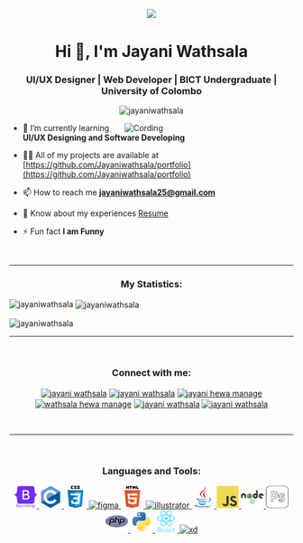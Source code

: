 <p align="center" ><img  src = "https://github.com/7oSkaaa/7oSkaaa/blob/main/Images/about_me.gif?raw=true" width = 100px></p>

<h1 align="center">Hi 👋, I'm Jayani Wathsala</h1>

<h3 align="center">UI/UX Designer | Web Developer | BICT Undergraduate | University of Colombo</h3>

<p align="center"> <img src="https://komarev.com/ghpvc/?username=jayaniwathsala&label=Profile%20views&color=0e75b6&style=flat" alt="jayaniwathsala" /> </p>

<img align="right" alt="Cording" width="300" src="https://media.giphy.com/media/qgQUggAC3Pfv687qPC/giphy.gif" />

- 🌱 I’m currently learning **UI/UX Designing and Software Developing**

- 👨‍💻 All of my projects are available at [https://github.com/Jayaniwathsala/portfolio](https://github.com/Jayaniwathsala/portfolio)

- 📫 How to reach me **jayaniwathsala25@gmail.com**

- 📄 Know about my experiences [Resume](https://www.canva.com/design/DAF4VOM9x70/Zr9FkVFdSy99dX6WY1H7Ng/edit?utm_content=DAF4VOM9x70&utm_campaign=designshare&utm_medium=link2&utm_source=sharebutton)

- ⚡ Fun fact **I am Funny**

  <br>

---

<h3 align="center">My Statistics:</h3>

<p><img align="left" src="https://github-readme-stats.vercel.app/api/top-langs?username=jayaniwathsala&show_icons=true&locale=en&layout=compact" alt="jayaniwathsala" /></p>

<p>&nbsp;<img align="center" src="https://github-readme-stats.vercel.app/api?username=jayaniwathsala&show_icons=true&locale=en" alt="jayaniwathsala" /></p>

<p><img align="center" src="https://github-readme-streak-stats.herokuapp.com/?user=jayaniwathsala&" alt="jayaniwathsala" /></p>

---

<br>

<h3 align="center">Connect with me:</h3>
<p align="center">
<a href="https://linkedin.com/in/jayani wathsala" target="blank"><img align="center" src="https://raw.githubusercontent.com/rahuldkjain/github-profile-readme-generator/master/src/images/icons/Social/linked-in-alt.svg" alt="jayani wathsala" height="30" width="40" /></a>
<a href="https://stackoverflow.com/users/jayani wathsala" target="blank"><img align="center" src="https://raw.githubusercontent.com/rahuldkjain/github-profile-readme-generator/master/src/images/icons/Social/stack-overflow.svg" alt="jayani wathsala" height="30" width="40" /></a>
<a href="https://fb.com/jayani hewa manage" target="blank"><img align="center" src="https://raw.githubusercontent.com/rahuldkjain/github-profile-readme-generator/master/src/images/icons/Social/facebook.svg" alt="jayani hewa manage" height="30" width="40" /></a>
<a href="https://instagram.com/wathsala hewa manage" target="blank"><img align="center" src="https://raw.githubusercontent.com/rahuldkjain/github-profile-readme-generator/master/src/images/icons/Social/instagram.svg" alt="wathsala hewa manage" height="30" width="40" /></a>
<a href="https://dribbble.com/jayani wathsala" target="blank"><img align="center" src="https://raw.githubusercontent.com/rahuldkjain/github-profile-readme-generator/master/src/images/icons/Social/dribbble.svg" alt="jayani wathsala" height="30" width="40" /></a>
<a href="https://www.behance.net/jayani wathsala" target="blank"><img align="center" src="https://raw.githubusercontent.com/rahuldkjain/github-profile-readme-generator/master/src/images/icons/Social/behance.svg" alt="jayani wathsala" height="30" width="40" /></a>
</p>

<br>

---

<br>

<h3 align="center">Languages and Tools:</h3>
<p align="center"> 
<a href="https://getbootstrap.com" target="_blank" rel="noreferrer"> <img src="https://raw.githubusercontent.com/devicons/devicon/master/icons/bootstrap/bootstrap-plain-wordmark.svg" alt="bootstrap" width="40" height="40"/> </a> 
<a href="https://www.cprogramming.com/" target="_blank" rel="noreferrer"> <img src="https://raw.githubusercontent.com/devicons/devicon/master/icons/c/c-original.svg" alt="c" width="40" height="40"/> </a> 
<a href="https://www.w3schools.com/css/" target="_blank" rel="noreferrer"> <img src="https://raw.githubusercontent.com/devicons/devicon/master/icons/css3/css3-original-wordmark.svg" alt="css3" width="40" height="40"/> </a> 
<a href="https://www.figma.com/" target="_blank" rel="noreferrer"> <img src="https://www.vectorlogo.zone/logos/figma/figma-icon.svg" alt="figma" width="40" height="40"/> </a> 
<a href="https://www.w3.org/html/" target="_blank" rel="noreferrer"> <img src="https://raw.githubusercontent.com/devicons/devicon/master/icons/html5/html5-original-wordmark.svg" alt="html5" width="40" height="40"/> </a> 
<a href="https://www.adobe.com/in/products/illustrator.html" target="_blank" rel="noreferrer"> <img src="https://www.vectorlogo.zone/logos/adobe_illustrator/adobe_illustrator-icon.svg" alt="illustrator" width="40" height="40"/> </a> 
<a href="https://www.java.com" target="_blank" rel="noreferrer"> <img src="https://raw.githubusercontent.com/devicons/devicon/master/icons/java/java-original.svg" alt="java" width="40" height="40"/> </a> 
<a href="https://developer.mozilla.org/en-US/docs/Web/JavaScript" target="_blank" rel="noreferrer"> <img src="https://raw.githubusercontent.com/devicons/devicon/master/icons/javascript/javascript-original.svg" alt="javascript" width="40" height="40"/> </a> 
<a href="https://nodejs.org" target="_blank" rel="noreferrer"> <img src="https://raw.githubusercontent.com/devicons/devicon/master/icons/nodejs/nodejs-original-wordmark.svg" alt="nodejs" width="40" height="40"/> </a> 
<a href="https://www.photoshop.com/en" target="_blank" rel="noreferrer"> <img src="https://raw.githubusercontent.com/devicons/devicon/master/icons/photoshop/photoshop-line.svg" alt="photoshop" width="40" height="40"/> </a> 
<a href="https://www.php.net" target="_blank" rel="noreferrer"> <img src="https://raw.githubusercontent.com/devicons/devicon/master/icons/php/php-original.svg" alt="php" width="40" height="40"/> </a> 
<a href="https://www.python.org" target="_blank" rel="noreferrer"> <img src="https://raw.githubusercontent.com/devicons/devicon/master/icons/python/python-original.svg" alt="python" width="40" height="40"/> </a> 
<a href="https://reactjs.org/" target="_blank" rel="noreferrer"> <img src="https://raw.githubusercontent.com/devicons/devicon/master/icons/react/react-original-wordmark.svg" alt="react" width="40" height="40"/> </a> 
<a href="https://www.adobe.com/products/xd.html" target="_blank" rel="noreferrer"> <img src="https://cdn.worldvectorlogo.com/logos/adobe-xd.svg" alt="xd" width="40" height="40"/> </a> </p>
